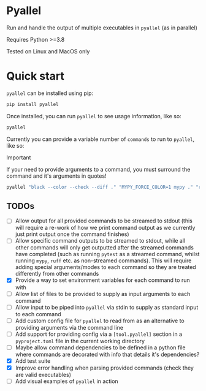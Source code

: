 # Pyallel

Run and handle the output of multiple executables in `pyallel` (as in parallel)

Requires Python >=3.8

Tested on Linux and MacOS only

# Quick start

`pyallel` can be installed using pip:

```bash
pip install pyallel
```

Once installed, you can run `pyallel` to see usage information, like so:

```bash
pyallel
```

Currently you can provide a variable number of `commands` to run to `pyallel`, like so:

> [!IMPORTANT]
> If your need to provide arguments to a command, you must surround the command and it's arguments in quotes!

```bash
pyallel "black --color --check --diff ." "MYPY_FORCE_COLOR=1 mypy ." "ruff check --no-fix ."
```

## TODOs

- [ ] Allow output for all provided commands to be streamed to stdout (this will require a
      re-work of how we print command output as we currently just print output once the command
      finishes)
- [ ] Allow specific command outputs to be streamed to stdout, while all other
      commands will only get outputted after the streamed commands have completed (such as running
      `pytest` as a streamed command, whilst running `mypy`, `ruff` etc. as non-streamed commands).
      This will require adding special arguments/modes to each command so they are treated
      differently from other commands
- [x] Provide a way to set environment variables for each command to run with
- [ ] Allow list of files to be provided to supply as input arguments to each command
- [ ] Allow input to be piped into `pyallel` via stdin to supply as standard input to each
      command
- [ ] Add custom config file for `pyallel` to read from as an alternative to providing
      arguments via the command line
- [ ] Add support for providing config via a `[tool.pyallel]` section in a
      `pyproject.toml` file in the current working directory
- [ ] Maybe allow command dependencies to be defined in a python file where commands are
      decorated with info that details it's dependencies?
- [x] Add test suite
- [x] Improve error handling when parsing provided commands (check they are valid executables)
- [ ] Add visual examples of `pyallel` in action
